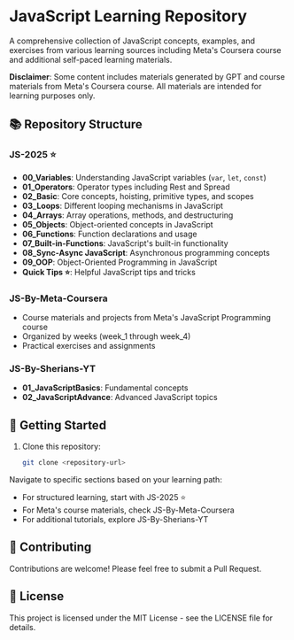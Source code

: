 # JavaScript Learning Repository

A comprehensive collection of JavaScript concepts, examples, and exercises from various learning sources including Meta's Coursera course and additional self-paced learning materials.

**Disclaimer**: Some content includes materials generated by GPT and course materials from Meta's Coursera course. All materials are intended for learning purposes only.

## 📚 Repository Structure

### JS-2025 ⭐
- **00_Variables**: Understanding JavaScript variables (`var`, `let`, `const`)
- **01_Operators**: Operator types including Rest and Spread
- **02_Basic**: Core concepts, hoisting, primitive types, and scopes
- **03_Loops**: Different looping mechanisms in JavaScript
- **04_Arrays**: Array operations, methods, and destructuring
- **05_Objects**: Object-oriented concepts in JavaScript
- **06_Functions**: Function declarations and usage
- **07_Built-in-Functions**: JavaScript's built-in functionality
- **08_Sync-Async JavaScript**: Asynchronous programming concepts
- **09_OOP**: Object-Oriented Programming in JavaScript
- **Quick Tips ⭐**: Helpful JavaScript tips and tricks

### JS-By-Meta-Coursera
- Course materials and projects from Meta's JavaScript Programming course
- Organized by weeks (week_1 through week_4)
- Practical exercises and assignments

### JS-By-Sherians-YT
- **01_JavaScriptBasics**: Fundamental concepts
- **02_JavaScriptAdvance**: Advanced JavaScript topics

## 🚀 Getting Started

1. Clone this repository:
    ```bash
    git clone <repository-url>
    ```

Navigate to specific sections based on your learning path:
- For structured learning, start with JS-2025 ⭐
- For Meta's course materials, check JS-By-Meta-Coursera
- For additional tutorials, explore JS-By-Sherians-YT

## 🤝 Contributing
Contributions are welcome! Please feel free to submit a Pull Request.

## 📝 License
This project is licensed under the MIT License - see the LICENSE file for details.